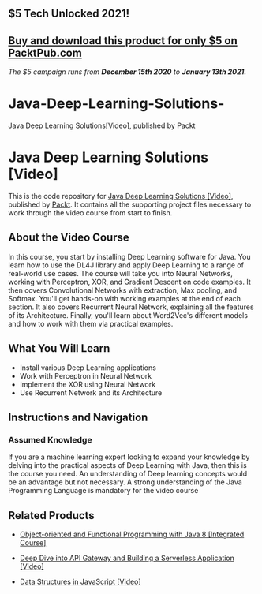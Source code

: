 ## $5 Tech Unlocked 2021!
[Buy and download this product for only $5 on PacktPub.com](https://www.packtpub.com/)
-----
*The $5 campaign         runs from __December 15th 2020__ to __January 13th 2021.__*

# Java-Deep-Learning-Solutions-
Java Deep Learning Solutions[Video], published by Packt
# Java Deep Learning Solutions [Video]
This is the code repository for [Java Deep Learning Solutions [Video]](https://www.packtpub.com/big-data-and-business-intelligence/java-deep-learning-solutions-video?utm_source=github&utm_medium=repository&utm_campaign=9781788396059), published by [Packt](https://www.packtpub.com/?utm_source=github). It contains all the supporting project files necessary to work through the video course from start to finish.
## About the Video Course
In this course, you start by installing Deep Learning software for Java. You learn how to use the DL4J library and apply Deep Learning to a range of real-world use cases. The course will take you into Neural Networks, working with Perceptron, XOR, and Gradient Descent on code examples. It then covers Convolutional Networks with extraction, Max pooling, and Softmax. You'll get hands-on with working examples at the end of each section. It also covers Recurrent Neural Network, explaining all the features of its Architecture. Finally, you'll learn about Word2Vec's different models and how to work with them via practical examples.	

<H2>What You Will Learn</H2>
<DIV class=book-info-will-learn-text>
<UL>
<LI>Install various Deep Learning applications 
<LI>Work with Perceptron in Neural Network
<LI>Implement the XOR using Neural Network
<LI>Use Recurrent Network and its Architecture </LI></UL></DIV>

## Instructions and Navigation
### Assumed Knowledge

If you are a machine learning expert looking to expand your knowledge by delving into the practical aspects of Deep Learning with Java, then this is the course you need. An understanding of Deep learning concepts would be an advantage but not necessary. A strong understanding of the Java Programming Language is mandatory for the video course


## Related Products
* [Object-oriented and Functional Programming with Java 8 [Integrated Course]](https://www.packtpub.com/application-development/object-oriented-and-functional-programming-java-8-integrated-course?utm_source=github&utm_medium=repository&utm_campaign=9781788294027)

* [Deep Dive into API Gateway and Building a Serverless Application [Video]](https://www.packtpub.com/virtualization-and-cloud/deep-dive-api-gateway-and-building-serverless-application-video?utm_source=github&utm_medium=repository&utm_campaign=9781788835374)

* [Data Structures in JavaScript [Video]](https://www.packtpub.com/application-development/data-structures-javascript-video?utm_source=github&utm_medium=repository&utm_campaign=9781789133677)

